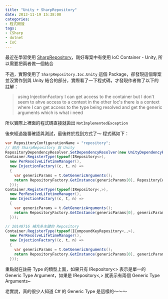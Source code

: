 ```yaml
---
title: "Unity + SharpRepository"
date: 2013-11-19 15:38:00
categories:
- 程式開發
tags:
- CSharp
- dotnet
- IoC
---
```


最近在學習使用 [SharpRepository](https://github.com/SharpRepository/SharpRepository)，剛好專案中有使用 IoC Container - Unity, 所以需要把兩者做一個結合

<!--more-->

不過，實際使用了 `SharpRepository.Ioc.Unity` 這個 Package，卻發現這個專案並沒實作到與 Unity 結合的部分，實際看了一下程式碼，才發現作者做了以下的註解：

> using InjectionFactory I can get access to the container but I don't seem to ahve access to a context
> in the other Ioc's there is a context where I can get access to the type being resolved and get the generic arguments which is what i need

所以實際上裡面的程式碼直接就拋出 `NotImplementedException`

後來經過幾番確認與測試，最後終於找到方式了～
程式碼如下：

```csharp
var RepositoryConfigurationName = "repository";
// 結合 SharpRepository 與 Unity
RepositoryDependencyResolver.SetDependencyResolver(new UnityDependencyResolver(Container));
Container.RegisterType(typeof(IRepository<>),
  new PerResolveLifetimeManager(),
  new InjectionFactory((c, t, n) =>
  {
    var genericParams = t.GetGenericArguments();
    return RepositoryFactory.GetInstance(genericParams[0], RepositoryConfigurationName);
  }));
Container.RegisterType(typeof(IRepository<,>),
  new PerResolveLifetimeManager(),
  new InjectionFactory((c, t, n) =>
  {
    var genericParams = t.GetGenericArguments();
    return RepositoryFactory.GetInstance(genericParams[0], genericParams[1], RepositoryConfigurationName);
  }));

// 20140716 補充多主鍵的 Repository
Container.RegisterType(typeof(ICompoundKeyRepository<,,>),
  new PerResolveLifetimeManager(),
  new InjectionFactory((c, t, n) =>
  {
    var genericParams = t.GetGenericArguments();
    return RepositoryFactory.GetInstance(genericParams[0], genericParams[1], genericParams[2], RepositoryConfigurationName);
  }));
```

重點就在註冊 Type 的類型上面，如果只有 IRepository<> 表示是單一的 Generic Type Argument，如果是 IRepository<,> 就表示有兩個 Generic Type Arguments~

老實說，真的很少人知道 C# 的 Generic Type 是這樣的～～～
